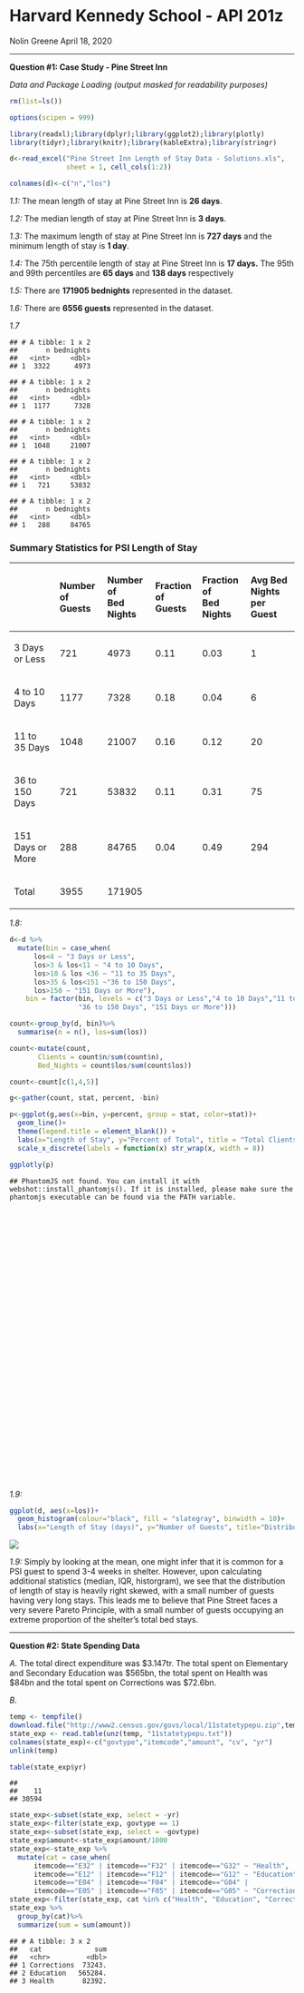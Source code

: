 Harvard Kennedy School - API 201z
================
Nolin Greene
April 18, 2020

-----

**Question \#1: Case Study - Pine Street Inn**

*Data and Package Loading (output masked for readability purposes)*

``` r
rm(list=ls())

options(scipen = 999)

library(readxl);library(dplyr);library(ggplot2);library(plotly)
library(tidyr);library(knitr);library(kableExtra);library(stringr)

d<-read_excel("Pine Street Inn Length of Stay Data - Solutions.xls", 
              sheet = 1, cell_cols(1:2))

colnames(d)<-c("n","los")
```

*1.1:* The mean length of stay at Pine Street Inn is **26 days**.

*1.2:* The median length of stay at Pine Street Inn is **3 days**.

*1.3:* The maximum length of stay at Pine Street Inn is **727 days** and
the minimum length of stay is **1 day**.

*1.4:* The 75th percentile length of stay at Pine Street Inn is **17
days.** The 95th and 99th percentiles are **65 days** and **138 days**
respectively

*1.5:* There are **171905 bednights** represented in the dataset.

*1.6:* There are **6556 guests** represented in the dataset.

*1.7*

    ## # A tibble: 1 x 2
    ##       n bednights
    ##   <int>     <dbl>
    ## 1  3322      4973

    ## # A tibble: 1 x 2
    ##       n bednights
    ##   <int>     <dbl>
    ## 1  1177      7328

    ## # A tibble: 1 x 2
    ##       n bednights
    ##   <int>     <dbl>
    ## 1  1048     21007

    ## # A tibble: 1 x 2
    ##       n bednights
    ##   <int>     <dbl>
    ## 1   721     53832

    ## # A tibble: 1 x 2
    ##       n bednights
    ##   <int>     <dbl>
    ## 1   288     84765

### Summary Statistics for PSI Length of Stay

<table class="table table-striped table-hover table-condensed" style="margin-left: auto; margin-right: auto;">

<thead>

<tr>

<th style="text-align:left;">

</th>

<th style="text-align:left;">

Number of <br>Guests

</th>

<th style="text-align:left;">

Number of <br>Bed Nights

</th>

<th style="text-align:left;">

Fraction <br>of Guests

</th>

<th style="text-align:left;">

Fraction of <br>Bed Nights

</th>

<th style="text-align:left;">

Avg Bed Nights <br> per Guest

</th>

</tr>

</thead>

<tbody>

<tr>

<td style="text-align:left;">

3 Days or Less

</td>

<td style="text-align:left;">

721

</td>

<td style="text-align:left;">

4973

</td>

<td style="text-align:left;">

0.11

</td>

<td style="text-align:left;">

0.03

</td>

<td style="text-align:left;">

1

</td>

</tr>

<tr>

<td style="text-align:left;">

4 to 10 Days

</td>

<td style="text-align:left;">

1177

</td>

<td style="text-align:left;">

7328

</td>

<td style="text-align:left;">

0.18

</td>

<td style="text-align:left;">

0.04

</td>

<td style="text-align:left;">

6

</td>

</tr>

<tr>

<td style="text-align:left;">

11 to 35 Days

</td>

<td style="text-align:left;">

1048

</td>

<td style="text-align:left;">

21007

</td>

<td style="text-align:left;">

0.16

</td>

<td style="text-align:left;">

0.12

</td>

<td style="text-align:left;">

20

</td>

</tr>

<tr>

<td style="text-align:left;">

36 to 150 Days

</td>

<td style="text-align:left;">

721

</td>

<td style="text-align:left;">

53832

</td>

<td style="text-align:left;">

0.11

</td>

<td style="text-align:left;">

0.31

</td>

<td style="text-align:left;">

75

</td>

</tr>

<tr>

<td style="text-align:left;">

151 Days or More

</td>

<td style="text-align:left;">

288

</td>

<td style="text-align:left;">

84765

</td>

<td style="text-align:left;">

0.04

</td>

<td style="text-align:left;">

0.49

</td>

<td style="text-align:left;">

294

</td>

</tr>

<tr>

<td style="text-align:left;">

Total

</td>

<td style="text-align:left;">

3955

</td>

<td style="text-align:left;">

171905

</td>

<td style="text-align:left;">

</td>

<td style="text-align:left;">

</td>

<td style="text-align:left;">

</td>

</tr>

</tbody>

</table>

*1.8:*

``` r
d<-d %>%
  mutate(bin = case_when(
      los<4 ~ "3 Days or Less",
      los>3 & los<11 ~ "4 to 10 Days",
      los>10 & los <36 ~ "11 to 35 Days",
      los>35 & los<151 ~"36 to 150 Days",
      los>150 ~ "151 Days or More"),
    bin = factor(bin, levels = c("3 Days or Less","4 to 10 Days","11 to 35 Days",
                 "36 to 150 Days", "151 Days or More")))

count<-group_by(d, bin)%>%
  summarise(n = n(), los=sum(los))

count<-mutate(count,
       Clients = count$n/sum(count$n),
       Bed_Nights = count$los/sum(count$los))

count<-count[c(1,4,5)]

g<-gather(count, stat, percent, -bin)

p<-ggplot(g,aes(x=bin, y=percent, group = stat, color=stat))+
  geom_line()+
  theme(legend.title = element_blank()) +
  labs(x="Length of Stay", y="Percent of Total", title = "Total Clients and Bednights by Length of Stay")+
  scale_x_discrete(labels = function(x) str_wrap(x, width = 8))

ggplotly(p)
```

    ## PhantomJS not found. You can install it with webshot::install_phantomjs(). If it is installed, please make sure the phantomjs executable can be found via the PATH variable.

<!--html_preserve-->

<div id="htmlwidget-3f92d40edd35535f05ff" class="plotly html-widget" style="width:672px;height:480px;">

</div>

<script type="application/json" data-for="htmlwidget-3f92d40edd35535f05ff">{"x":{"data":[{"x":[1,2,3,4,5],"y":[0.0289287687967191,0.042628195805823,0.12220121578779,0.313149704778802,0.493092114830866],"text":["bin: 3 Days or Less<br />percent: 0.02892877<br />stat: Bed_Nights<br />stat: Bed_Nights","bin: 4 to 10 Days<br />percent: 0.04262820<br />stat: Bed_Nights<br />stat: Bed_Nights","bin: 11 to 35 Days<br />percent: 0.12220122<br />stat: Bed_Nights<br />stat: Bed_Nights","bin: 36 to 150 Days<br />percent: 0.31314970<br />stat: Bed_Nights<br />stat: Bed_Nights","bin: 151 Days or More<br />percent: 0.49309211<br />stat: Bed_Nights<br />stat: Bed_Nights"],"type":"scatter","mode":"lines","line":{"width":1.88976377952756,"color":"rgba(248,118,109,1)","dash":"solid"},"hoveron":"points","name":"Bed_Nights","legendgroup":"Bed_Nights","showlegend":true,"xaxis":"x","yaxis":"y","hoverinfo":"text","frame":null},{"x":[1,2,3,4,5],"y":[0.506711409395973,0.179530201342282,0.159853569249542,0.109975594874924,0.0439292251372788],"text":["bin: 3 Days or Less<br />percent: 0.50671141<br />stat: Clients<br />stat: Clients","bin: 4 to 10 Days<br />percent: 0.17953020<br />stat: Clients<br />stat: Clients","bin: 11 to 35 Days<br />percent: 0.15985357<br />stat: Clients<br />stat: Clients","bin: 36 to 150 Days<br />percent: 0.10997559<br />stat: Clients<br />stat: Clients","bin: 151 Days or More<br />percent: 0.04392923<br />stat: Clients<br />stat: Clients"],"type":"scatter","mode":"lines","line":{"width":1.88976377952756,"color":"rgba(0,191,196,1)","dash":"solid"},"hoveron":"points","name":"Clients","legendgroup":"Clients","showlegend":true,"xaxis":"x","yaxis":"y","hoverinfo":"text","frame":null}],"layout":{"margin":{"t":43.7625570776256,"r":7.30593607305936,"b":40.1826484018265,"l":43.1050228310502},"plot_bgcolor":"rgba(235,235,235,1)","paper_bgcolor":"rgba(255,255,255,1)","font":{"color":"rgba(0,0,0,1)","family":"","size":14.6118721461187},"title":{"text":"Total Clients and Bednights by Length of Stay","font":{"color":"rgba(0,0,0,1)","family":"","size":17.5342465753425},"x":0,"xref":"paper"},"xaxis":{"domain":[0,1],"automargin":true,"type":"linear","autorange":false,"range":[0.4,5.6],"tickmode":"array","ticktext":["3 Days<br />or Less","4 to 10<br />Days","11 to 35<br />Days","36 to<br />150 Days","151 Days<br />or More"],"tickvals":[1,2,3,4,5],"categoryorder":"array","categoryarray":["3 Days<br />or Less","4 to 10<br />Days","11 to 35<br />Days","36 to<br />150 Days","151 Days<br />or More"],"nticks":null,"ticks":"outside","tickcolor":"rgba(51,51,51,1)","ticklen":3.65296803652968,"tickwidth":0.66417600664176,"showticklabels":true,"tickfont":{"color":"rgba(77,77,77,1)","family":"","size":11.689497716895},"tickangle":-0,"showline":false,"linecolor":null,"linewidth":0,"showgrid":true,"gridcolor":"rgba(255,255,255,1)","gridwidth":0.66417600664176,"zeroline":false,"anchor":"y","title":{"text":"Length of Stay","font":{"color":"rgba(0,0,0,1)","family":"","size":14.6118721461187}},"hoverformat":".2f"},"yaxis":{"domain":[0,1],"automargin":true,"type":"linear","autorange":false,"range":[0.00503963676675642,0.530600541425936],"tickmode":"array","ticktext":["0.1","0.2","0.3","0.4","0.5"],"tickvals":[0.1,0.2,0.3,0.4,0.5],"categoryorder":"array","categoryarray":["0.1","0.2","0.3","0.4","0.5"],"nticks":null,"ticks":"outside","tickcolor":"rgba(51,51,51,1)","ticklen":3.65296803652968,"tickwidth":0.66417600664176,"showticklabels":true,"tickfont":{"color":"rgba(77,77,77,1)","family":"","size":11.689497716895},"tickangle":-0,"showline":false,"linecolor":null,"linewidth":0,"showgrid":true,"gridcolor":"rgba(255,255,255,1)","gridwidth":0.66417600664176,"zeroline":false,"anchor":"x","title":{"text":"Percent of Total","font":{"color":"rgba(0,0,0,1)","family":"","size":14.6118721461187}},"hoverformat":".2f"},"shapes":[{"type":"rect","fillcolor":null,"line":{"color":null,"width":0,"linetype":[]},"yref":"paper","xref":"paper","x0":0,"x1":1,"y0":0,"y1":1}],"showlegend":true,"legend":{"bgcolor":"rgba(255,255,255,1)","bordercolor":"transparent","borderwidth":1.88976377952756,"font":{"color":"rgba(0,0,0,1)","family":"","size":11.689497716895},"y":1},"hovermode":"closest","barmode":"relative"},"config":{"doubleClick":"reset","showSendToCloud":false},"source":"A","attrs":{"d25c78a7ca38":{"x":{},"y":{},"colour":{},"type":"scatter"}},"cur_data":"d25c78a7ca38","visdat":{"d25c78a7ca38":["function (y) ","x"]},"highlight":{"on":"plotly_click","persistent":false,"dynamic":false,"selectize":false,"opacityDim":0.2,"selected":{"opacity":1},"debounce":0},"shinyEvents":["plotly_hover","plotly_click","plotly_selected","plotly_relayout","plotly_brushed","plotly_brushing","plotly_clickannotation","plotly_doubleclick","plotly_deselect","plotly_afterplot","plotly_sunburstclick"],"base_url":"https://plot.ly"},"evals":[],"jsHooks":[]}</script>

<!--/html_preserve-->

*1.9:*

``` r
ggplot(d, aes(x=los))+
  geom_histogram(colour="black", fill = "slategray", binwidth = 10)+
  labs(x="Length of Stay (days)", y="Number of Guests", title="Distribution of Guests by Length of Stay")
```

![](PSET1_Markdown_files/figure-gfm/unnamed-chunk-4-1.png)<!-- -->

*1.9:* Simply by looking at the mean, one might infer that it is common
for a PSI guest to spend 3-4 weeks in shelter. However, upon calculating
additional statistics (median, IQR, historgram), we see that the
distribution of length of stay is heavily right skewed, with a small
number of guests having very long stays. This leads me to believe that
Pine Street faces a very severe Pareto Principle, with a small number of
guests occupying an extreme proportion of the shelter’s total bed stays.

-----

**Question \#2: State Spending Data**

*A.* The total direct expenditure was $3.147tr. The total spent on
Elementary and Secondary Education was $565bn, the total spent on Health
was $84bn and the total spent on Corrections was $72.6bn.

*B.*

``` r
temp <- tempfile()
download.file("http://www2.census.gov/govs/local/11statetypepu.zip",temp)
state_exp <- read.table(unz(temp, "11statetypepu.txt"))
colnames(state_exp)<-c("govtype","itemcode","amount", "cv", "yr")
unlink(temp)
```

``` r
table(state_exp$yr)
```

    ## 
    ##    11 
    ## 30594

``` r
state_exp<-subset(state_exp, select = -yr)
state_exp<-filter(state_exp, govtype == 1)
state_exp<-subset(state_exp, select = -govtype)
state_exp$amount<-state_exp$amount/1000
state_exp<-state_exp %>%
  mutate(cat = case_when(
      itemcode=="E32" | itemcode=="F32" | itemcode=="G32" ~ "Health",
      itemcode=="E12" | itemcode=="F12" | itemcode=="G12" ~ "Education",
      itemcode=="E04" | itemcode=="F04" | itemcode=="G04" |
      itemcode=="E05" | itemcode=="F05" | itemcode=="G05" ~ "Corrections"))
state_exp<-filter(state_exp, cat %in% c("Health", "Education", "Corrections"))
state_exp %>%
  group_by(cat)%>%
  summarize(sum = sum(amount))
```

    ## # A tibble: 3 x 2
    ##   cat             sum
    ##   <chr>         <dbl>
    ## 1 Corrections  73243.
    ## 2 Education   565284.
    ## 3 Health       82392.

